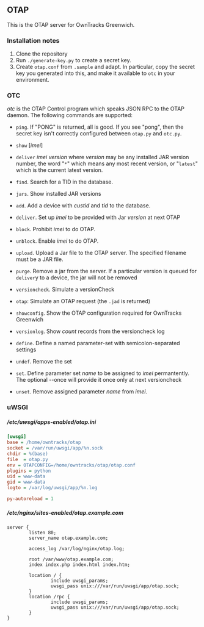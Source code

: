## OTAP

This is the OTAP server for OwnTracks Greenwich.

### Installation notes

1. Clone the repository
2. Run `./generate-key.py` to create a secret key.
3. Create `otap.conf` from `.sample` and adapt. In particular, copy the secret key you generated into this, and make it available to `otc` in your environment.

### OTC

_otc_ is the OTAP Control program which speaks JSON RPC to the OTAP daemon. The
following commands are supported:

* `ping`. If "PONG" is returned, all is good. If you see "pong", then the secret key isn't correctly configured between `otap.py` and `otc.py`.

* `show` [_imei_]

* `deliver` _imei_ _version_ where _version_ may be any installed JAR version number, the word "`*`" which means any most recent version, or "`latest`" which is the current latest version.

* `find`. Search for a TID in the database.
* `jars`. Show installed JAR versions
* `add`. Add a device with _custid_ and _tid_ to the database.
* `deliver`. Set up _imei_ to be provided with Jar _version_ at next OTAP
* `block`. Prohibit _imei_ to do OTAP.
* `unblock`. Enable _imei_ to do OTAP.
* `upload`. Upload a Jar file to the OTAP server. The specified filename must be a JAR file.
* `purge`. Remove a jar from the server. If a particular version is queued for `deliver`y to a device, the jar will not be removed
* `versioncheck`. Simulate a versionCheck
* `otap`: Simulate an OTAP request (the `.jad` is returned)
* `showconfig`. Show the OTAP configuration required for OwnTracks Greenwich
* `versionlog`. Show _count_ records from the versioncheck log
* `define`. Define a named parameter-set with semicolon-separated settings
* `undef`. Remove the set
* `set`. Define parameter set _name_ to be assigned to _imei_ permantently. The optional --once will provide it once only at next versioncheck
* `unset`. Remove assigned parameter _name_ from _imei_.


### uWSGI

##### /etc/uwsgi/apps-enabled/otap.ini
```ini
[uwsgi]
base = /home/owntracks/otap
socket = /var/run/uwsgi/app/%n.sock
chdir = %(base)
file  = otap.py
env = OTAPCONFIG=/home/owntracks/otap/otap.conf
plugins = python
uid = www-data
gid = www-data
logto = /var/log/uwsgi/app/%n.log

py-autoreload = 1
```

##### /etc/nginx/sites-enabled/otap.example.com

```
server {
        listen 80;
        server_name otap.example.com;

        access_log /var/log/nginx/otap.log;

        root /var/www/otap.example.com;
        index index.php index.html index.htm;

        location / {
                include uwsgi_params;
                uwsgi_pass unix:///var/run/uwsgi/app/otap.sock;
        }
        location /rpc {
                include uwsgi_params;
                uwsgi_pass unix:///var/run/uwsgi/app/otap.sock;
        }
}
```
